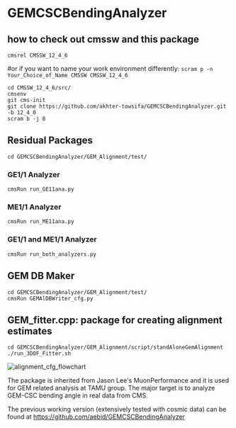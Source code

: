 # GEMCSCBendingAnalyzer

## how to check out cmssw and this package
```
cmsrel CMSSW_12_4_6 
```
#or if you want to name your work environment differently: ```scram p -n Your_Choice_of_Name CMSSW CMSSW_12_4_6```

```
cd CMSSW_12_4_6/src/
cmsenv
git cms-init
git clone https://github.com/akhter-towsifa/GEMCSCBendingAnalyzer.git -b 12_4_0
scram b -j 8
```

## Residual Packages
```
cd GEMCSCBendingAnalyzer/GEM_Alignment/test/
```
### GE1/1 Analyzer
```
cmsRun run_GE11ana.py
```
### ME1/1 Analyzer
```
cmsRun run_ME11ana.py
```
### GE1/1 and ME1/1 Analyzer
```
cmsRun run_both_analyzers.py
```
## GEM DB Maker
```
cd GEMCSCBendingAnalyzer/GEM_Alignment/test/
cmsRun GEMAlDBWriter_cfg.py
```
## GEM_fitter.cpp: package for creating alignment estimates
```
cd GEMCSCBendingAnalyzer/GEM_Alignment/script/standAloneGemAlignment
./run_3DOF_Fitter.sh
```
![alignment_cfg_flowchart](https://github.com/akhter-towsifa/GEMCSCBendingAnalyzer/assets/51368122/e4141fa9-64f3-4be7-b0d0-6a545466a1dd)




The package is inherited from Jason Lee's MuonPerformance and it is used for GEM related analysis at TAMU group. The major target is to analyze GEM-CSC bending angle in real data from CMS.

The previous working version (extensively tested with cosmic data) can be found at https://github.com/aebid/GEMCSCBendingAnalyzer

